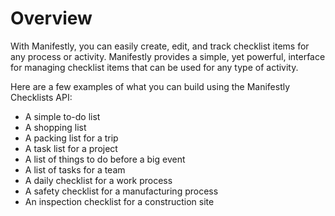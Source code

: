 # Overview

With Manifestly, you can easily create, edit, and track checklist items for any process or activity. Manifestly provides a simple, yet powerful, interface for managing checklist items that can be used for any type of activity.

Here are a few examples of what you can build using the Manifestly Checklists API:

- A simple to-do list
- A shopping list
- A packing list for a trip
- A task list for a project
- A list of things to do before a big event
- A list of tasks for a team
- A daily checklist for a work process
- A safety checklist for a manufacturing process
- An inspection checklist for a construction site
